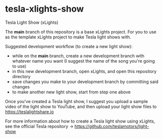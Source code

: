 # tesla-xlights-show
Tesla Light Show (xLights)



The **main** branch of this repository is a base xLights project. For you to use as the template xLights project to make Tesla light shows with. 

Suggested development workflow (to create a new light show):
- while on the **main** branch, create a new development branch with whatever name you want (I suggest the name of the song you're going to use)
- in this new development branch, open xLights, and  open this repository directory
- save changes you make to your development branch by committing said changes
- to make another new light show, start from step one above

Once you've created a Tesla light show, I suggest you upload a sample video of the light show to YouTube, and then upload your light show files to https://teslalightshare.io

For more information about how to create a Tesla light show using xLights, see the official Tesla repository -> https://github.com/teslamotors/light-show
